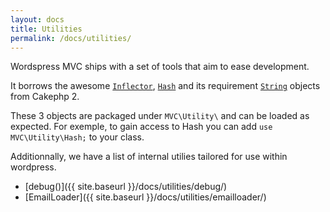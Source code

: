 ```yaml
---
layout: docs
title: Utilities
permalink: /docs/utilities/
---
```


Wordspress MVC ships with a set of tools that aim to ease development.

It borrows the awesome [`Inflector`](http://book.cakephp.org/2.0/en/core-utility-libraries/inflector.html), [`Hash`](http://book.cakephp.org/2.0/en/core-utility-libraries/hash.html) and its requirement [`String`](http://book.cakephp.org/2.0/en/core-utility-libraries/string.html) objects from Cakephp 2.

These 3 objects are packaged under `MVC\Utility\` and can be loaded as expected. For exemple, to gain access to Hash you can add `use MVC\Utility\Hash;` to your class.

Additionnally, we have a list of internal utilies tailored for use within wordpress.

* [debug()]({{ site.baseurl }}/docs/utilities/debug/)
* [EmailLoader]({{ site.baseurl }}/docs/utilities/emailloader/)
